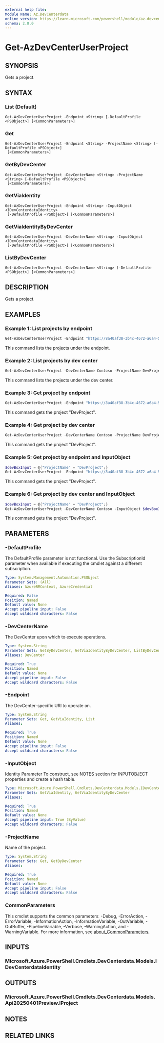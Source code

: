 ```yaml
---
external help file:
Module Name: Az.DevCenterdata
online version: https://learn.microsoft.com/powershell/module/az.devcenter/get-azdevcenteruserproject
schema: 2.0.0
---
```


# Get-AzDevCenterUserProject

## SYNOPSIS
Gets a project.

## SYNTAX

### List (Default)
```
Get-AzDevCenterUserProject -Endpoint <String> [-DefaultProfile <PSObject>] [<CommonParameters>]
```

### Get
```
Get-AzDevCenterUserProject -Endpoint <String> -ProjectName <String> [-DefaultProfile <PSObject>]
 [<CommonParameters>]
```

### GetByDevCenter
```
Get-AzDevCenterUserProject -DevCenterName <String> -ProjectName <String> [-DefaultProfile <PSObject>]
 [<CommonParameters>]
```

### GetViaIdentity
```
Get-AzDevCenterUserProject -Endpoint <String> -InputObject <IDevCenterdataIdentity>
 [-DefaultProfile <PSObject>] [<CommonParameters>]
```

### GetViaIdentityByDevCenter
```
Get-AzDevCenterUserProject -DevCenterName <String> -InputObject <IDevCenterdataIdentity>
 [-DefaultProfile <PSObject>] [<CommonParameters>]
```

### ListByDevCenter
```
Get-AzDevCenterUserProject -DevCenterName <String> [-DefaultProfile <PSObject>] [<CommonParameters>]
```

## DESCRIPTION
Gets a project.

## EXAMPLES

### Example 1: List projects by endpoint
```powershell
Get-AzDevCenterUserProject -Endpoint "https://8a40af38-3b4c-4672-a6a4-5e964b1870ed-contosodevcenter.centralus.devcenter.azure.com/" -ProjectName DevProject
```

This command lists the projects under the endpoint.

### Example 2: List projects by dev center
```powershell
Get-AzDevCenterUserProject -DevCenterName Contoso -ProjectName DevProject
```

This command lists the projects under the dev center.

### Example 3: Get project by endpoint
```powershell
Get-AzDevCenterUserProject -Endpoint "https://8a40af38-3b4c-4672-a6a4-5e964b1870ed-contosodevcenter.centralus.devcenter.azure.com/" -ProjectName DevProject 
```

This command gets the project "DevProject".

### Example 4: Get project by dev center
```powershell
Get-AzDevCenterUserProject -DevCenterName Contoso -ProjectName DevProject 
```

This command gets the project "DevProject".

### Example 5: Get project by endpoint and InputObject
```powershell
$devBoxInput = @{"ProjectName" = "DevProject";}
Get-AzDevCenterUserProject -Endpoint "https://8a40af38-3b4c-4672-a6a4-5e964b1870ed-contosodevcenter.centralus.devcenter.azure.com/" -InputObject $devBoxInput
```

This command gets the project "DevProject".

### Example 6: Get project by dev center and InputObject
```powershell
$devBoxInput = @{"ProjectName" = "DevProject";}
Get-AzDevCenterUserProject -DevCenterName Contoso -InputObject $devBoxInput
```

This command gets the project "DevProject".

## PARAMETERS

### -DefaultProfile
The DefaultProfile parameter is not functional.
Use the SubscriptionId parameter when available if executing the cmdlet against a different subscription.

```yaml
Type: System.Management.Automation.PSObject
Parameter Sets: (All)
Aliases: AzureRMContext, AzureCredential

Required: False
Position: Named
Default value: None
Accept pipeline input: False
Accept wildcard characters: False
```

### -DevCenterName
The DevCenter upon which to execute operations.

```yaml
Type: System.String
Parameter Sets: GetByDevCenter, GetViaIdentityByDevCenter, ListByDevCenter
Aliases: DevCenter

Required: True
Position: Named
Default value: None
Accept pipeline input: False
Accept wildcard characters: False
```

### -Endpoint
The DevCenter-specific URI to operate on.

```yaml
Type: System.String
Parameter Sets: Get, GetViaIdentity, List
Aliases:

Required: True
Position: Named
Default value: None
Accept pipeline input: False
Accept wildcard characters: False
```

### -InputObject
Identity Parameter
To construct, see NOTES section for INPUTOBJECT properties and create a hash table.

```yaml
Type: Microsoft.Azure.PowerShell.Cmdlets.DevCenterdata.Models.IDevCenterdataIdentity
Parameter Sets: GetViaIdentity, GetViaIdentityByDevCenter
Aliases:

Required: True
Position: Named
Default value: None
Accept pipeline input: True (ByValue)
Accept wildcard characters: False
```

### -ProjectName
Name of the project.

```yaml
Type: System.String
Parameter Sets: Get, GetByDevCenter
Aliases:

Required: True
Position: Named
Default value: None
Accept pipeline input: False
Accept wildcard characters: False
```

### CommonParameters
This cmdlet supports the common parameters: -Debug, -ErrorAction, -ErrorVariable, -InformationAction, -InformationVariable, -OutVariable, -OutBuffer, -PipelineVariable, -Verbose, -WarningAction, and -WarningVariable. For more information, see [about_CommonParameters](http://go.microsoft.com/fwlink/?LinkID=113216).

## INPUTS

### Microsoft.Azure.PowerShell.Cmdlets.DevCenterdata.Models.IDevCenterdataIdentity

## OUTPUTS

### Microsoft.Azure.PowerShell.Cmdlets.DevCenterdata.Models.Api20250401Preview.IProject

## NOTES

## RELATED LINKS

